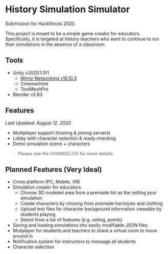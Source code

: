 # History Simulation Simulator
Submission for HackIllinois 2020. 

This project is meant to be a simple game creator for educators. Specifically, it is targeted at history teachers who want to continue to run their simulations in
the absence of a classroom. 

## Tools
* Unity v2020.1.0f1
    * [Mirror Networking v16.10.3](https://mirror-networking.com/)
    * Cinemachine
    * TextMeshPro
* Blender v2.83

## Features
_Last Updated: August 12, 2020_

* Multiplayer support (hosting & joining servers)
* Lobby with character selection & ready checking
* Demo simulation scene + characters 

> Please see the CHANGELOG for more details

## Planned Features (Very Ideal)
* Cross platform (PC, Mobile, VR)
* Simulation creator for educators
    * Choose 3D modeled area from a premade list as the setting your simulation
    * Create characters by chosing from premade hairstyles and clothing
    * Upload text files for character background information viewable by students playing
    * Select from a list of features (e.g. voting, points)
* Saving and loading simulations into easily modifiable JSON files
* Muliplayer for students and teachers to share a virtual room to move around in
* Notification system for instructors to message all students
* Character selection
